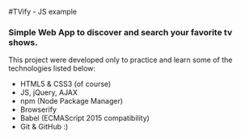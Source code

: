 #TVify - JS example

### Simple Web App to discover and search your favorite tv shows.

This project were developed only to practice and learn some of the technologies listed below:

* HTML5 & CSS3 (of course)
* JS, jQuery, AJAX
* npm (Node Package Manager)
* Browserify
* Babel (ECMAScript 2015 compatibility)
* Git & GitHub :)
